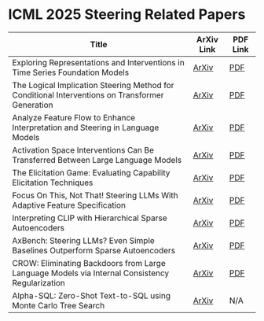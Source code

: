 # ICML 2025 Steering Related Papers

| Title | ArXiv Link | PDF Link |
|-------|------------|----------|
| Exploring Representations and Interventions in Time Series Foundation Models | [ArXiv](http://arxiv.org/abs/2409.12915v3) | [PDF](./papers/2409.12915v3.pdf) |
| The Logical Implication Steering Method for Conditional Interventions on Transformer Generation | [ArXiv](http://arxiv.org/abs/2502.03618v1) | [PDF](./papers/2502.03618v1.pdf) |
| Analyze Feature Flow to Enhance Interpretation and Steering in Language Models | [ArXiv](http://arxiv.org/abs/2502.03032v2) | [PDF](./papers/2502.03032v2.pdf) |
| Activation Space Interventions Can Be Transferred Between Large Language Models | [ArXiv](http://arxiv.org/abs/2503.04429v2) | [PDF](./papers/2503.04429v2.pdf) |
| The Elicitation Game: Evaluating Capability Elicitation Techniques | [ArXiv](http://arxiv.org/abs/2502.02180v2) | [PDF](./papers/2502.02180v2.pdf) |
| Focus On This, Not That! Steering LLMs With Adaptive Feature Specification | [ArXiv](http://arxiv.org/abs/2410.22944v3) | [PDF](./papers/2410.22944v3.pdf) |
| Interpreting CLIP with Hierarchical Sparse Autoencoders | [ArXiv](http://arxiv.org/abs/2502.20578v1) | [PDF](./papers/2502.20578v1.pdf) |
| AxBench: Steering LLMs? Even Simple Baselines Outperform Sparse Autoencoders | [ArXiv](http://arxiv.org/abs/2501.17148v3) | [PDF](./papers/2501.17148v3.pdf) |
| CROW: Eliminating Backdoors from Large Language Models via Internal Consistency Regularization | [ArXiv](http://arxiv.org/abs/2411.12768v1) | [PDF](./papers/2411.12768v1.pdf) |
| Alpha-SQL: Zero-Shot Text-to-SQL using Monte Carlo Tree Search | [ArXiv](https://arxiv.org/abs/2502.17248) | N/A |
